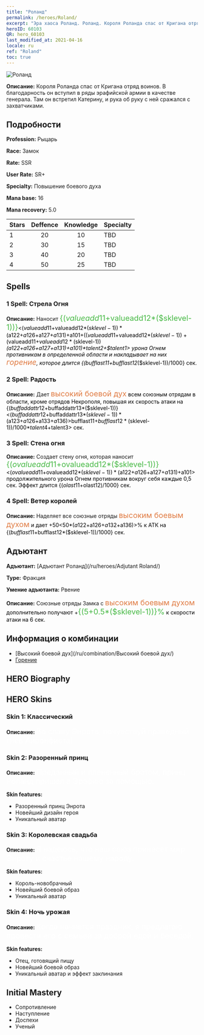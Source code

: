 ```yaml
---
title: "Роланд"
permalink: /heroes/Roland/
excerpt: "Эра хаоса Роланд. Роланд. Короля Роланда спас от Кригана отряд воинов. В благодарность он вступил в ряды эрафийской армии в качестве генерала. Там он встретил Катерину, и рука об руку с ней сражался с захватчиками."
heroID: 60103
QR: hero_60103
last_modified_at: 2021-04-16
locale: ru
ref: "Roland"
toc: true
---
```

  ![Роланд](/images/h/h_Roland.jpg)

 **Описание:** Короля Роланда спас от Кригана отряд воинов. В благодарность он вступил в ряды эрафийской армии в качестве генерала. Там он встретил Катерину, и рука об руку с ней сражался с захватчиками.
## Подробности
 **Profession:** Рыцарь

 **Race:** Замок

 **Rate:** SSR

 **User Rate:** SR+

 **Specialty:** Повышение боевого духа

 **Mana base:** 16

 **Mana recovery:** 5.0


  | Stars   |    Deffence    |    Knowledge   |      Specialty     |
  |---------|:---------------:|:---------------:|--------------------|
  |    1    | 20 | 10 | TBD |
  |    2    | 30 | 15 | TBD |
  |    3    | 40 | 20 | TBD |
  |    4    | 50 | 25 | TBD |

## Spells
### 1 Spell: Стрела Огня
 **Описание:** Наносит <span style="color: #48b946;font-size:20px">{($valueadd11+$valueadd12*($sklevel-1))}</span><span style="color: black"><($valueadd11+$valueadd12*($sklevel-1))*($a122+$a126+$a127+$a131)+$a101+(($valueadd11+$valueadd12*($sklevel-1))+($valueadd11+$valueadd12*($sklevel-1))*($a122+$a126+$a127+$a131)+$a101)*$talent2+$talent1> урона Огнем противникам в определенной области и накладывает на них <span style="color: #e07c44;font-size:20px">горение</span><span style="color: black">, которое длится {($bufflast11+$bufflast12*($sklevel-1))/1000} сек.

### 2 Spell: Радость
 **Описание:** Дает <span style="color: #e07c44;font-size:20px">высокий боевой дух</span><span style="color: black"> всем союзным отрядам в области, кроме отрядов Некрополя, повышая их скорость атаки на {($buffaddattr12+$buffaddattr13*($sklevel-1))}<($buffaddattr12+$buffaddattr13*($sklevel-1))*($a123+$a126+$a133+$a136)>%. Эффект длится <span style="color: #48b946;font-size:20px">{($bufflast11+$bufflast12*($sklevel-1))/1000}</span><span style="color: black"><($bufflast11+$bufflast12*($sklevel-1))/1000*$talent4+$talent3> сек.

### 3 Spell: Стена огня
 **Описание:** Создает стену огня, которая наносит <span style="color: #48b946;font-size:20px">{($ovalueadd11+$ovalueadd12*($sklevel-1))}</span><span style="color: black"><($ovalueadd11+$ovalueadd12*($sklevel-1))*($a122+$a126+$a127+$a131)+$a101> продолжительного урона Огнем противникам вокруг себя каждые 0,5 сек. Эффект длится {($olast11+$olast12)/1000} сек.

### 4 Spell: Ветер королей
 **Описание:** Наделяет все союзные отряды <span style="color: #e07c44;font-size:20px">высоким боевым духом</span><span style="color: black"> и дает +50<50*($a122+$a126+$a132+$a136)>% к АТК на {($bufflast11+$bufflast12*($sklevel-1))/1000} сек.


## Адъютант

 **Адъютант:**  [Адъютант Роланд](/ru/heroes/Adjutant Roland/) 

 **Type:**  Фракция 

 **Умение адъютанта:**  Рвение 

 **Описание:** Союзные отряды Замка с <span style="color: #e07c44;font-size:20px">высоким боевым духом</span><span style="color: black"> дополнительно получают +<span style="color: #48b946;font-size:20px">{(5+0.5*($sklevel-1))}%</span><span style="color: black"> к скорости атаки на 6 сек.

## Информация о комбинации

* [Высокий боевой дух](/ru/combination/Высокий боевой дух/) 
* [Горение](/ru/combination/Горение/) 

## HERO Biography

## HERO Skins
### Skin 1: **Классический**

 **Описание:** <span style="color: #ffffff;font-size:20px">Во славу Энрота, почувствуй праведный гнев Айронфиста! </span>


### Skin 2: **Разоренный принц**

 **Описание:** <span style="color: #ffffff;font-size:20px">Преданный и плененный братом, принц Роланд пришел в Эрафию за помощью. </span>

 **Skin features:** 

   - Разоренный принц Энрота
   - Новейший дизайн героя
   - Уникальный аватар

### Skin 3: **Королевская свадьба**

 **Описание:** <span style="color: #ffffff;font-size:20px">Я надеюсь, что наш союз принесет мир Энроту и счастье нашему народу.</span>

 **Skin features:** 

   - Король-новобрачный
   - Новейший боевой образ
   - Уникальный аватар

### Skin 4: **Ночь урожая**

 **Описание:** <span style="color: #ffffff;font-size:20px">Когда начнется праздник, я предлагаю провести его с семьей за доброй едой и беседой.</span>

 **Skin features:** 

   - Отец, готовящий пищу
   - Новейший боевой образ
   - Уникальный аватар и эффект заклинания


## Initial Mastery
   - Сопротивление
   - Наступление
   - Доспехи
   - Ученый
